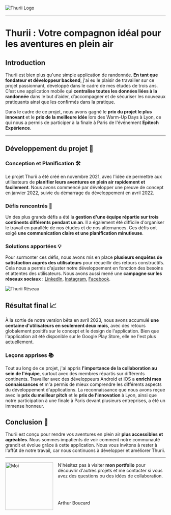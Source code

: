 ![Thurii Logo](../images/markdown/thurii.png)

---

# **Thurii** : Votre compagnon idéal pour les aventures en plein air

## Introduction
Thurii est bien plus qu'une simple application de randonnée. **En tant que fondateur et développeur backend**, j'ai eu le plaisir de travailler sur ce projet passionnant, développé dans le cadre de mes études de trois ans.  
C’est une application mobile qui **centralise toutes les données liées à la randonnée** dans le but d’aider, d’accompagner et de sécuriser les nouveaux pratiquants ainsi que les confirmés dans la pratique.

Dans le cadre de ce projet, nous avons gagné le **prix du projet le plus innovant** et le **prix de la meilleure idée** lors des Warm-Up Days à Lyon, ce qui nous a permis de participer à la finale à Paris de l'événement **Epitech Expérience**.

---

## Développement du projet 🌱

### Conception et Planification 🛠️
Le projet Thurii a été créé en novembre 2021, avec l'idée de permettre aux utilisateurs de **planifier leurs aventures en plein air rapidement et facilement**. Nous avons commencé par développer une preuve de concept en janvier 2022, suivie du démarrage du développement en avril 2022.

### Défis rencontrés 🚧
Un des plus grands défis a été la **gestion d'une équipe répartie sur trois continents différents pendant un an**. Il a également été difficile d'organiser le travail en parallèle de nos études et de nos alternances. Ces défis ont exigé **une communication claire et une planification minutieuse**.

### Solutions apportées 💡
Pour surmonter ces défis, nous avons mis en place **plusieurs enquêtes de satisfaction auprès des utilisateurs** pour recueillir des retours constructifs. Cela nous a permis d'ajuster notre développement en fonction des besoins et attentes des utilisateurs. Nous avons aussi mené une **campagne sur les réseaux sociaux** : [LinkedIn](https://www.linkedin.com/company/thurii/), [Instagram](https://www.instagram.com/thurii_fr/), [Facebook](https://www.facebook.com/people/Thurii/61550589122135/).

![Thurii Réseau](../images/markdown/thurii_social_fr.png)

## Résultat final 📈
À la sortie de notre version bêta en avril 2023, nous avons accumulé **une centaine d'utilisateurs en seulement deux mois**, avec des retours globalement positifs sur le concept et le design de l'application. Bien que l'application ait été disponible sur le Google Play Store, elle ne l'est plus actuellement.

### Leçons apprises 📚
Tout au long de ce projet, j'ai appris **l'importance de la collaboration au sein de l'équipe**, surtout avec des membres répartis sur différents continents. Travailler avec des développeurs Android et iOS a **enrichi mes connaissances** et m'a permis de mieux comprendre les différents aspects du développement d'applications. La reconnaissance que nous avons reçue avec le **prix du meilleur pitch** et le **prix de l'innovation** à Lyon, ainsi que notre participation à une finale à Paris devant plusieurs entreprises, a été un immense honneur.

## Conclusion 🎉
Thurii est conçu pour rendre vos aventures en plein air **plus accessibles et agréables**. Nous sommes impatients de voir comment notre communauté grandit et évolue grâce à cette application. Nous vous invitons à rester à l'affût de notre travail, car nous continuons à développer et améliorer Thurii.

---

<div style="display: flex; align-items: flex-start;">
  <img src="../images/markdown/me.png" alt="Moi" style="width: 150px; margin-right: 15px;">
  <div style="display: flex; flex-direction: column; justify-content: space-between;">
    <p style="margin: 0;">N'hésitez pas à visiter <b>mon portfolio</b> pour découvrir d'autres projets et me contacter si vous avez des questions ou des idées de collaboration.</p>
    <br><br><br><br>
    <p style="margin: 0;">Arthur Boucard</p>
  </div>
</div>
